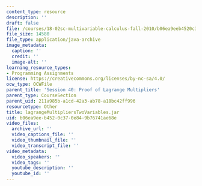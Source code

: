 ```yaml
---
content_type: resource
description: ''
draft: false
file: /courses/18-02sc-multivariable-calculus-fall-2010/b06ea9eeb4520c370e849b76741ae68e_lagrangeMultipliersTwoVariables.jar
file_size: 14580
file_type: application/java-archive
image_metadata:
  caption: ''
  credit: ''
  image-alt: ''
learning_resource_types:
- Programming Assignments
license: https://creativecommons.org/licenses/by-nc-sa/4.0/
ocw_type: OCWFile
parent_title: 'Session 40: Proof of Lagrange Multipliers'
parent_type: CourseSection
parent_uid: 211a985b-a1cd-42a3-ab78-a18bc42ff996
resourcetype: Other
title: lagrangeMultipliersTwoVariables.jar
uid: b06ea9ee-b452-0c37-0e84-9b76741ae68e
video_files:
  archive_url: ''
  video_captions_file: ''
  video_thumbnail_file: ''
  video_transcript_file: ''
video_metadata:
  video_speakers: ''
  video_tags: ''
  youtube_description: ''
  youtube_id: ''
---
```


